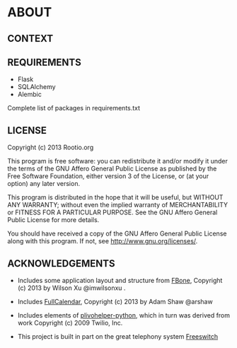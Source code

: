 # ABOUT

## CONTEXT

## REQUIREMENTS

* Flask
* SQLAlchemy
* Alembic

Complete list of packages in requirements.txt

## LICENSE

Copyright (c) 2013 Rootio.org

This program is free software: you can redistribute it and/or modify
it under the terms of the GNU Affero General Public License as published by
the Free Software Foundation, either version 3 of the License, or
(at your option) any later version.

This program is distributed in the hope that it will be useful,
but WITHOUT ANY WARRANTY; without even the implied warranty of
MERCHANTABILITY or FITNESS FOR A PARTICULAR PURPOSE.  See the
GNU Affero General Public License for more details.

You should have received a copy of the GNU Affero General Public License
along with this program.  If not, see http://www.gnu.org/licenses/.

## ACKNOWLEDGEMENTS

* Includes some application layout and structure from [FBone](https://github.com/imwilsonxu/fbone), Copyright (c) 2013 by Wilson Xu @imwilsonxu
.
* Includes [FullCalendar](https://github.com/arshaw/fullcalendar), Copyright (c) 2013 by Adam Shaw @arshaw

* Includes elements of [plivohelper-python](https://github.com/plivo/plivohelper-python), which in turn was derived from work Copyright (c) 2009 Twilio, Inc.

* This project is built in part on the great telephony system [Freeswitch](http://freeswitch.org/)
